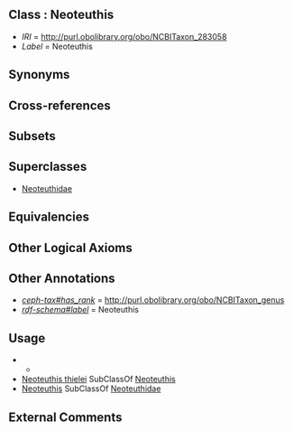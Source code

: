 
## Class : Neoteuthis

 * *IRI* = http://purl.obolibrary.org/obo/NCBITaxon_283058
 * *Label* = Neoteuthis

## Synonyms


## Cross-references


## Subsets


## Superclasses

 * [Neoteuthidae](../../NCBITaxon/39/NCBITaxon_93039.md)

## Equivalencies


## Other Logical Axioms


## Other Annotations

 * *[ceph-tax#has_rank](../../ceph-tax#has/nk/ceph-tax#has_rank.md)* = http://purl.obolibrary.org/obo/NCBITaxon_genus
 * *[rdf-schema#label](../../el/rdf-schema#label.md)* = Neoteuthis

## Usage

 * -
 * [Neoteuthis thielei](../../NCBITaxon/59/NCBITaxon_283059.md) SubClassOf [Neoteuthis](../../NCBITaxon/58/NCBITaxon_283058.md)
 * [Neoteuthis](../../NCBITaxon/58/NCBITaxon_283058.md) SubClassOf [Neoteuthidae](../../NCBITaxon/39/NCBITaxon_93039.md)

## External Comments

